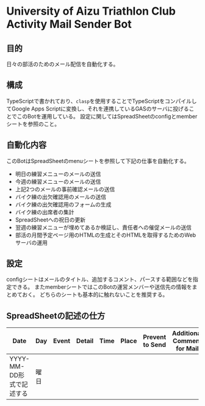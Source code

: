 # University of Aizu Triathlon Club Activity Mail Sender Bot
## 目的
日々の部活のためのメール配信を自動化する。

## 構成
TypeScriptで書かれており、`clasp`を使用することでTypeScriptをコンパイルしてGoogle Apps Scriptに変換し、それを連携しているGASのサーバに投げることでこのBotを運用している。
設定に関してはSpreadSheetのconfigとmemberシートを参照のこと。

## 自動化内容
このBotはSpreadSheetのmenuシートを参照して下記の仕事を自動化する。
- 明日の練習メニューのメールの送信
- 今週の練習メニューのメールの送信
- 上記2つのメールの事前確認メールの送信
- バイク練の出欠確認用のメールの送信
- バイク練の出欠確認用のフォームの生成
- バイク練の出席者の集計
- SpreadSheetへの祝日の更新
- 翌週の練習メニューが埋めてあるか検証し、責任者への催促メールの送信
- 部活の月間予定ページ用のHTMLの生成とそのHTMLを取得するためのWebサーバの運用

## 設定
configシートはメールのタイトル、追加するコメント、パースする範囲などを指定できる。
またmemberシートではこのBotの運営メンバーや送信先の情報をまとめておく。
どちらのシートも基本的に触れないことを推奨する。

## SpreadSheetの記述の仕方
|Date|Day|Event|Detail|Time|Place|Prevent to Send|Additional Comment for Mail|Remarks for SpreadSheet|
|-|-|-|-|-|-|-|-|-|
|YYYY-MM-DD形式で記述する|曜日||||||||